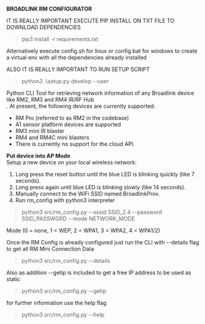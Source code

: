 **BROADLINK RM CONFIGURATOR**

IT IS REALLY IMPORTANT EXECUTE PIP INSTALL ON TXT FILE TO DOWNLOAD DEPENDENCIES

> pip3 install -r requirements.txt

Alternatively execute config.sh for linux or config.bat for windows to create a virtual env with all the dependencies already installed

ALSO IT IS REALLY IMPORTANT TO RUN SETUP SCRIPT

> python3 .\setup.py develop --user

Python CLI Tool for retrieving network information of any Broadlink device like RM2, RM3 and RM4 IR/RF Hub  
. At present, the following devices are currently supported:  

 - RM Pro (referred to as RM2 in the codebase)
 - A1 sensor platform devices are supported  
 - RM3 mini IR blaster  
 - RM4 and RM4C mini blasters  
 - There is currently no support for the cloud API.

**Put device into AP Mode**  
Setup a new device on your local wireless network:  
 
 1. Long press the reset button until the blue LED is blinking quickly (like 7 seconds).  
 2. Long press again until blue LED is blinking slowly (like 14 seconds).  
 3. Manually connect to the WiFi SSID named BroadlinkProv.
 4. Run rm_config with python3 interpreter
 
> python3 src/rm_config.py --sssid SSID_2.4 --password SSID_PASSWORD --mode  NETWORK_MODE

Mode (0 = none, 1 = WEP, 2 = WPA1, 3 = WPA2, 4 = WPA1/2)

Once the RM Config is already configured just run the CLI with --details flag to get all RM Mini Connection Data
> python3 src/rm_config.py --details

Also as addition --getip is included to get a free IP address to be used as static
> python3 src/rm_config.py --getip

for further information use the help flag

> python3 src/rm_config.py --help
